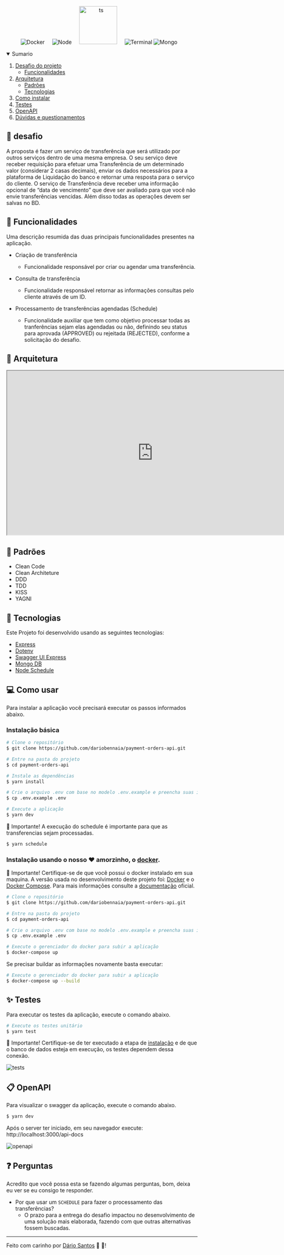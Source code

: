 <p align="center">
  <img src=".github/images/docker.svg" alt="Docker" />&nbsp;&nbsp;&nbsp;&nbsp;
  <img src=".github/images/node.svg" alt="Node" />&nbsp;&nbsp;&nbsp;&nbsp;
  <img src=".github/images/typescript.svg" height="100px" alt="ts" />&nbsp;&nbsp;&nbsp;&nbsp;
  <img src=".github/images/terminal.svg" alt="Terminal" />
  <img src=".github/images/mongo.svg" alt="Mongo" />&nbsp;&nbsp;&nbsp;&nbsp;
</a>

<details open="open">
  <summary>Sumario</summary>
  <ol>
    <li>
      <a href="#rocket-desafio">Desafio do projeto</a>
      <ul>
        <li><a href="#pushpin-funcionalidades">Funcionalidades</a></li>
      </ul>
    </li>
    <li>
      <a href="#triangularruler-arquitetura">Arquitetura</a>
      <ul>
        <li><a href="#book-padrões">Padrões</a></li>
        <li><a href="#hammer-tecnologias">Tecnologias</a></li>
      </ul>
    </li>
    <li>
      <a href="#computer-como-usar">Como instalar</a>
    </li>
    <li>
      <a href="#sparkles-testes">Testes</a>
    </li>
    <li>
      <a href="#clipboard-openapi">OpenAPI</a>
    </li>
    <li>
      <a href="#question-perguntas">Dúvidas e questionamentos</a>
    </li>
  </ol>
</details>

## :rocket: desafio

A proposta é fazer um serviço de transferência que será utilizado por outros serviços dentro de uma
mesma empresa. O seu serviço deve receber requisição para efetuar uma Transferência de um
determinado valor (considerar 2 casas decimais), enviar os dados necessários para a plataforma de
Liquidação do banco e retornar uma resposta para o serviço do cliente.
O serviço de Transferência deve receber uma informação opcional de “data de vencimento” que deve
ser avaliado para que você não envie transferências vencidas. Além disso todas as operações devem ser
salvas no BD.

## :pushpin: Funcionalidades

Uma descrição resumida das duas principais funcionalidades presentes na aplicação.

- Criação de transferência

  - Funcionalidade responsável por criar ou agendar uma transferência.

- Consulta de transferência

  - Funcionalidade responsável retornar as informações consultas pelo cliente através de um ID.

- Processamento de transferências agendadas (Schedule)

  - Funcionalidade auxiliar que tem como objetivo processar todas as tranferências sejam elas agendadas ou não, definindo seu status para aprovada (APPROVED) ou rejeitada (REJECTED), conforme a solicitação do desafio.

## :triangular_ruler: Arquitetura

<div>
  <iframe
    id="myarch"
    src="https://miro.com/app/live-embed/uXjVOgkxAK4=/?moveToViewport=-819,-878,1930,947&embedId=132963056639" width="768"
    height="432">
  </iframe>
</div>

## :book: Padrões

- Clean Code
- Clean Architeture
- DDD
- TDD
- KISS
- YAGNI

## :hammer: Tecnologias

Este Projeto foi desenvolvido usando as seguintes tecnologias:

- [Express](https://github.com/expressjs/express)
- [Dotenv](https://www.npmjs.com/package/dotenv)
- [Swagger UI Express](https://www.npmjs.com/package/dotenv)
- [Mongo DB](https://www.npmjs.com/package/dotenv)
- [Node Schedule](https://www.npmjs.com/package/dotenv)

## :computer: Como usar

Para instalar a aplicação você precisará executar os passos informados abaixo.

### Instalação básica

```bash
# Clone o repositório
$ git clone https://github.com/dariobennaia/payment-orders-api.git

# Entre na pasta do projeto
$ cd payment-orders-api

# Instale as dependências
$ yarn install

# Crie o arquivo .env com base no modelo .env.example e preencha suas informações corretamente.
$ cp .env.example .env

# Execute a aplicação
$ yarn dev
```

:rotating_light: Importante! A execução do schedule é importante para que as transferencias sejam processadas.

```bash
$ yarn schedule
```

### Instalação usando o nosso :heart: amorzinho, o [docker](https://www.docker.com/).

:rotating_light: Importante! Certifique-se de que você possui o docker instalado em sua maquina. A versão usada no desenvolvimento deste projeto foi: [Docker](https://docs.docker.com/engine/release-notes/) e o [Docker Compose](https://docs.docker.com/compose/release-notes/). Para mais informações consulte a [documentação](https://www.docker.com/) oficial.

```bash
# Clone o repositório
$ git clone https://github.com/dariobennaia/payment-orders-api.git

# Entre na pasta do projeto
$ cd payment-orders-api

# Crie o arquivo .env com base no modelo .env.example e preencha suas informações corretamente.
$ cp .env.example .env

# Execute o gerenciador do docker para subir a aplicação
$ docker-compose up
```

Se precisar buildar as informações novamente basta executar:

```bash
# Execute o gerenciador do docker para subir a aplicação
$ docker-compose up --build
```

## :sparkles: Testes

Para executar os testes da aplicação, execute o comando abaixo.

```bash
# Execute os testes unitário
$ yarn test
```

:rotating_light: Importante! Certifique-se de ter executado a etapa de [instalação](#computer-como-usar) e de que o banco de dados esteja em execução, os testes dependem dessa conexão.

<img src=".github/images/tests.png" alt="tests" />

## :clipboard: OpenAPI

Para visualizar o swagger da aplicação, execute o comando abaixo.

```bash
$ yarn dev
```

Após o server ter iniciado, em seu navegador execute: http://localhost:3000/api-docs

<img src=".github/images/openapi.png" alt="openapi" />

## :question: Perguntas

Acredito que você possa esta se fazendo algumas perguntas, bom, deixa eu ver se eu consigo te responder.

- Por que usar um `SCHEDULE` para fazer o processamento das transferências?
  - O prazo para a entrega do desafio impactou no desenvolvimento de uma solução mais elaborada, fazendo com que outras alternativas fossem buscadas.

---

Feito com carinho por [Dário Santos](https://www.linkedin.com/in/dario-bennaia/) :purple_heart: :rocket:!
